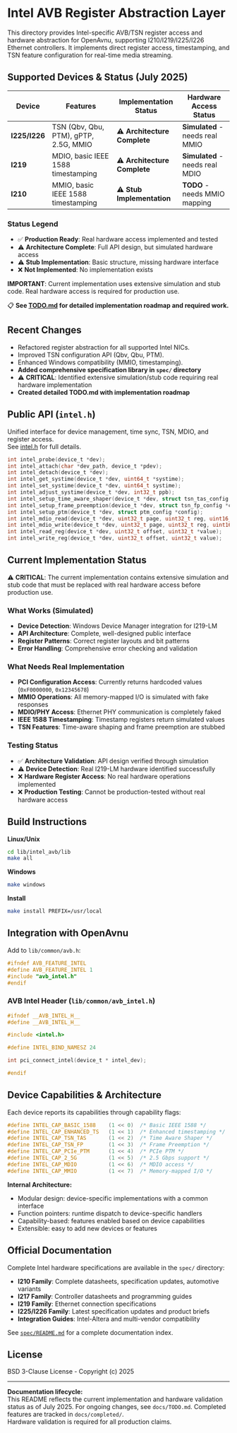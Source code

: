 # Intel AVB Register Abstraction Layer

This directory provides Intel-specific AVB/TSN register access and hardware abstraction for OpenAvnu, supporting I210/I219/I225/I226 Ethernet controllers. It implements direct register access, timestamping, and TSN feature configuration for real-time media streaming.

## Supported Devices & Status (July 2025)

| Device      | Features                                  | Implementation Status      | Hardware Access Status        |
|-------------|-------------------------------------------|---------------------------|-------------------------------|
| **I225/I226** | TSN (Qbv, Qbu, PTM), gPTP, 2.5G, MMIO   | ⚠️ **Architecture Complete** | **Simulated** - needs real MMIO |
| **I219**    | MDIO, basic IEEE 1588 timestamping        | ⚠️ **Architecture Complete** | **Simulated** - needs real MDIO |
| **I210**    | MMIO, basic IEEE 1588 timestamping        | ⚠️ **Stub Implementation**   | **TODO** - needs MMIO mapping |

### Status Legend
- ✅ **Production Ready**: Real hardware access implemented and tested
- ⚠️ **Architecture Complete**: Full API design, but simulated hardware access
- ⚠️ **Stub Implementation**: Basic structure, missing hardware interface
- ❌ **Not Implemented**: No implementation exists

**IMPORTANT**: Current implementation uses extensive simulation and stub code. Real hardware access is required for production use.

📋 **See [TODO.md](TODO.md) for detailed implementation roadmap and required work.**

## Recent Changes

- Refactored register abstraction for all supported Intel NICs.
- Improved TSN configuration API (Qbv, Qbu, PTM).
- Enhanced Windows compatibility (MMIO, timestamping).
- **Added comprehensive specification library in `spec/` directory**
- ⚠️ **CRITICAL**: Identified extensive simulation/stub code requiring real hardware implementation
- **Created detailed TODO.md with implementation roadmap**

## Public API (`intel.h`)

Unified interface for device management, time sync, TSN, MDIO, and register access.  
See [intel.h](intel.h) for full details.

```c
int intel_probe(device_t *dev);
int intel_attach(char *dev_path, device_t *pdev);
int intel_detach(device_t *dev);
int intel_get_systime(device_t *dev, uint64_t *systime);
int intel_set_systime(device_t *dev, uint64_t systime);
int intel_adjust_systime(device_t *dev, int32_t ppb);
int intel_setup_time_aware_shaper(device_t *dev, struct tsn_tas_config *config);
int intel_setup_frame_preemption(device_t *dev, struct tsn_fp_config *config);
int intel_setup_ptm(device_t *dev, struct ptm_config *config);
int intel_mdio_read(device_t *dev, uint32_t page, uint32_t reg, uint16_t *value);
int intel_mdio_write(device_t *dev, uint32_t page, uint32_t reg, uint16_t value);
int intel_read_reg(device_t *dev, uint32_t offset, uint32_t *value);
int intel_write_reg(device_t *dev, uint32_t offset, uint32_t value);
```

## Current Implementation Status

⚠️ **CRITICAL**: The current implementation contains extensive simulation and stub code that must be replaced with real hardware access before production use.

### What Works (Simulated)
- **Device Detection**: Windows Device Manager integration for I219-LM
- **API Architecture**: Complete, well-designed public interface  
- **Register Patterns**: Correct register layouts and bit patterns
- **Error Handling**: Comprehensive error checking and validation

### What Needs Real Implementation
- **PCI Configuration Access**: Currently returns hardcoded values (`0xF0000000`, `0x12345678`)
- **MMIO Operations**: All memory-mapped I/O is simulated with fake responses
- **MDIO/PHY Access**: Ethernet PHY communication is completely faked
- **IEEE 1588 Timestamping**: Timestamp registers return simulated values
- **TSN Features**: Time-aware shaping and frame preemption are stubbed

### Testing Status
- ✅ **Architecture Validation**: API design verified through simulation
- ⚠️ **Device Detection**: Real I219-LM hardware identified successfully
- ❌ **Hardware Register Access**: No real hardware operations implemented
- ❌ **Production Testing**: Cannot be production-tested without real hardware access

## Build Instructions

**Linux/Unix**
```bash
cd lib/intel_avb/lib
make all
```

**Windows**
```bash
make windows
```

**Install**
```bash
make install PREFIX=/usr/local
```

## Integration with OpenAvnu

Add to `lib/common/avb.h`:
```c
#ifndef AVB_FEATURE_INTEL
#define AVB_FEATURE_INTEL 1
#include "avb_intel.h"
#endif
```

### AVB Intel Header (`lib/common/avb_intel.h`)
```c
#ifndef __AVB_INTEL_H__
#define __AVB_INTEL_H__

#include <intel.h>

#define INTEL_BIND_NAMESZ 24

int pci_connect_intel(device_t * intel_dev);

#endif
```

## Device Capabilities & Architecture

Each device reports its capabilities through capability flags:

```c
#define INTEL_CAP_BASIC_1588    (1 << 0)  /* Basic IEEE 1588 */
#define INTEL_CAP_ENHANCED_TS   (1 << 1)  /* Enhanced timestamping */
#define INTEL_CAP_TSN_TAS       (1 << 2)  /* Time Aware Shaper */
#define INTEL_CAP_TSN_FP        (1 << 3)  /* Frame Preemption */
#define INTEL_CAP_PCIe_PTM      (1 << 4)  /* PCIe PTM */
#define INTEL_CAP_2_5G          (1 << 5)  /* 2.5 Gbps support */
#define INTEL_CAP_MDIO          (1 << 6)  /* MDIO access */
#define INTEL_CAP_MMIO          (1 << 7)  /* Memory-mapped I/O */
```

**Internal Architecture:**
- Modular design: device-specific implementations with a common interface
- Function pointers: runtime dispatch to device-specific handlers
- Capability-based: features enabled based on device capabilities
- Extensible: easy to add new devices or features

## Official Documentation

Complete Intel hardware specifications are available in the `spec/` directory:
- **I210 Family**: Complete datasheets, specification updates, automotive variants
- **I217 Family**: Controller datasheets and programming guides  
- **I219 Family**: Ethernet connection specifications
- **I225/I226 Family**: Latest specification updates and product briefs
- **Integration Guides**: Intel-Altera and multi-vendor compatibility

See [`spec/README.md`](spec/README.md) for a complete documentation index.

## License

BSD 3-Clause License - Copyright (c) 2025

---

**Documentation lifecycle:**  
This README reflects the current implementation and hardware validation status as of July 2025. For ongoing changes, see `docs/TODO.md`. Completed features are tracked in `docs/completed/`.  
Hardware validation is required for all production claims.
